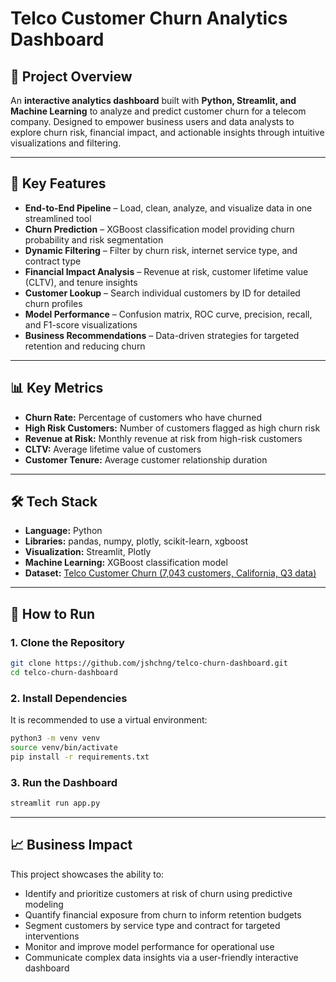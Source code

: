 # Telco Customer Churn Analytics Dashboard

## 📌 Project Overview
An **interactive analytics dashboard** built with **Python, Streamlit, and Machine Learning** to analyze and predict customer churn for a telecom company. Designed to empower business users and data analysts to explore churn risk, financial impact, and actionable insights through intuitive visualizations and filtering.


---

## 🎯 Key Features
- **End-to-End Pipeline** – Load, clean, analyze, and visualize data in one streamlined tool
- **Churn Prediction** – XGBoost classification model providing churn probability and risk segmentation 
- **Dynamic Filtering** – Filter by churn risk, internet service type, and contract type
- **Financial Impact Analysis** – Revenue at risk, customer lifetime value (CLTV), and tenure insights
- **Customer Lookup** – Search individual customers by ID for detailed churn profiles  
- **Model Performance** – Confusion matrix, ROC curve, precision, recall, and F1-score visualizations
- **Business Recommendations** – Data-driven strategies for targeted retention and reducing churn  

---

## 📊 Key Metrics
- **Churn Rate:** Percentage of customers who have churned
- **High Risk Customers:** Number of customers flagged as high churn risk
- **Revenue at Risk:** Monthly revenue at risk from high-risk customers
- **CLTV:** Average lifetime value of customers
- **Customer Tenure:** Average customer relationship duration

---

## 🛠 Tech Stack
- **Language:** Python  
- **Libraries:** pandas, numpy, plotly, scikit-learn, xgboost  
- **Visualization:** Streamlit, Plotly  
- **Machine Learning:** XGBoost classification model
- **Dataset:** [Telco Customer Churn (7,043 customers, California, Q3 data)](https://www.kaggle.com/datasets/alfathterry/telco-customer-churn-11-1-3?resource=download)

---

## 🚀 How to Run

### 1. Clone the Repository
```bash
git clone https://github.com/jshchng/telco-churn-dashboard.git
cd telco-churn-dashboard
```

### 2. Install Dependencies
It is recommended to use a virtual environment:
```bash
python3 -m venv venv
source venv/bin/activate
pip install -r requirements.txt
```

### 3. Run the Dashboard
```bash
streamlit run app.py
```
---

## 📈 Business Impact
This project showcases the ability to:
- Identify and prioritize customers at risk of churn using predictive modeling
- Quantify financial exposure from churn to inform retention budgets
- Segment customers by service type and contract for targeted interventions
- Monitor and improve model performance for operational use
- Communicate complex data insights via a user-friendly interactive dashboard


